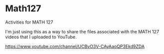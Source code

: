 # Math127
Activities for MATH 127

I'm just using this as a way to share the files associated with the MATH 127 videos that I uploaded to YouTube.

https://www.youtube.com/channel/UCBvO3V-CAyAaoQP3Ekd9ZDA
